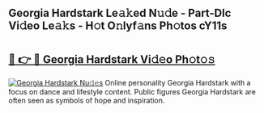 ## Georgia Hardstark Le𝚊𝚔ed N𝚞𝚍e - Part-Dlc Vi𝚍eo Le𝚊𝚔s - H𝚘t O𝚗lyf𝚊ns Ph𝚘tos cY11s

# <h2><a href="http://hf2rpuk.feru.top/?c=Georgia+Hardstark">🔗 👉 🔴 Georgia Hardstark Vi𝚍𝚎o Ph𝚘t𝚘𝚜</a></h2>

[![Georgia Hardstark Nu𝚍𝚎s](https://i.imgur.com/0TWrTi3.gif)](http://hf2rpuk.feru.top/?c=Georgia+Hardstark)
Online personality Georgia Hardstark with a focus on dance and lifestyle content. Public figures Georgia Hardstark are often seen as symbols of hope and inspiration. 
